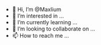 - 👋 Hi, I’m @Maxlium
- 👀 I’m interested in ...
- 🌱 I’m currently learning ...
- 💞️ I’m looking to collaborate on ...
- 📫 How to reach me ...

<!---
Maxlium/Maxlium is a ✨ special ✨ repository because its `README.md` (this file) appears on your GitHub profile.
You can click the Preview link to take a look at your changes.
--->
